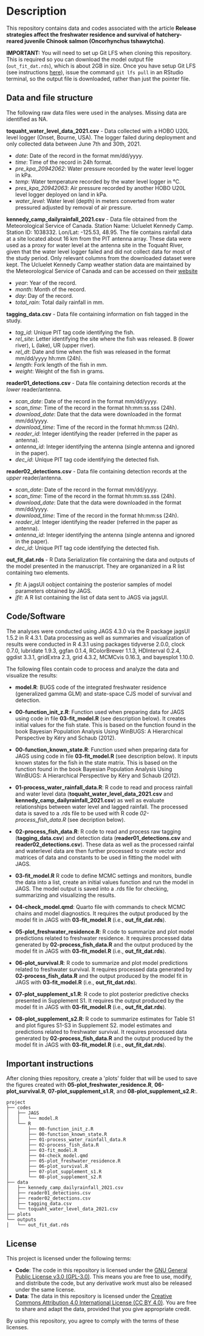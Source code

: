 # Description

This repository contains data and codes associated with the article **Release strategies affect the freshwater residence and survival of hatchery-reared juvenile Chinook salmon (Oncorhynchus tshawytcha)**.

**IMPORTANT:** You will need to set up Git LFS when cloning this repository. This is required so you can download the model output file (`out_fit_dat.rds`), which is about 2GB in size. Once you have setup Git LFS (see instructions [here](https://docs.github.com/en/repositories/working-with-files/managing-large-files/installing-git-large-file-storage)), issue the command `git lfs pull` in an RStudio terminal, so the output file is downloaded, rather than just the pointer file.

## Data and file structure

The following raw data files were used in the analyses. Missing data are identified as NA.

**toquaht\_water\_level\_data\_2021.csv** - Data collected with a HOBO U20L level logger (Onset, Bourne, USA). The logger failed during deployment and only collected data between June 7th and 30th, 2021.

- *date*: Date of the record in the format mm/dd/yyyy.
- *time*: Time of the record in 24h format.
- *pre\_kpa\_20942062*: Water pressure recorded by the water level logger in kPa.
- *temp*: Water temperature recorded by the water level logger in °C.
- *pres\_kpa\_20942063*: Air pressure recorded by another HOBO U20L level logger deployed on land in kPa.
- *water_level*: Water level (depth) in meters converted from water pressured adjusted by removal of air pressure.

**kennedy\_camp\_dailyrainfall\_2021.csv** - Data file obtained from the Meteorological Service of Canada. Station Name: Ucluelet Kennedy Camp. Station ID: 1038332. Lon/Lat: -125.53, 48.95. The file contains rainfall data at a site located about 16 km from the PIT antenna array. These data were used as a proxy for water level at the antenna site in the Toquaht River, given that the water level logger failed and did not collect data for most of the study period. Only relevant columns from the downloaded dataset were kept. The Ucluelet Kennedy Camp weather station data are maintained by the Meteorological Service of Canada and can be accessed on their [website](https://climate.weather.gc.ca/historical_data/search_historic_data_stations_e.html?searchType=stnName&timeframe=1&txtStationName=kennedy+camp&searchMethod=contains&optLimit=yearRange&StartYear=1840&EndYear=2024&Year=2024&Month=6&Day=18&selRowPerPage=25)

- *year*: Year of the record.
- *month*: Month of the record.
- *day*: Day of the record.
- *total\_rain*: Total daily rainfall in mm.

**tagging\_data.csv** - Data file containing information on fish tagged in the study.

- *tag\_id*: Unique PIT tag code identifying the fish.
- *rel\_site*: Letter identifying the site where the fish was released. B (lower river), L (lake), UR (upper river).
- *rel\_dt*: Date and time when the fish was released in the format mm/dd/yyyy hh:mm (24h).
- *length*: Fork length of the fish in mm.
- *weight*: Weight of the fish in grams.

**reader01\_detections.csv** - Data file containing detection records at the *lower* reader/antenna.

- *scan\_date*: Date of the record in the format mm/dd/yyyy.
- *scan\_time*: Time of the record in the format hh:mm:ss.sss (24h).
- *download\_date*: Date that the data were downloaded in the format mm/dd/yyyy.
- *download\_time*: Time of the record in the format hh:mm:ss (24h).
- *reader\_id*: Integer identifying the reader (referred in the paper as antenna).
- *antenna\_id*: Integer identifying the antenna (single antenna and ignored in the paper).
- *dec_id*: Unique PIT tag code identifying the detected fish.

**reader02\_detections.csv** - Data file containing detection records at the *upper* reader/antenna.

- *scan\_date*: Date of the record in the format mm/dd/yyyy.
- *scan\_time*: Time of the record in the format hh:mm:ss.sss (24h).
- *download\_date*: Date that the data were downloaded in the format mm/dd/yyyy.
- *download\_time*: Time of the record in the format hh:mm:ss (24h).
- *reader\_id*: Integer identifying the reader (referred in the paper as antenna).
- *antenna\_id*: Integer identifying the antenna (single antenna and ignored in the paper).
- *dec_id*: Unique PIT tag code identifying the detected fish.

**out_fit_dat.rds** - R Data Serialization file containing the data and outputs of the model presented in the manuscript. They are organanized in a R list containing two elements.

- *fit*: A jagsUI oobject containing the posterior samples of model parameters obtained by JAGS.
- *jfit*: A R list containing the list of data sent to JAGS via jagsUI.

## Code/Software

The analyses were conducted using JAGS 4.3.0 via the R package jagsUI 1.5.2 in R 4.3.1. Data processing as well as summaries and visualization of results were conducted in R 4.3.1 using packages tidyverse 2.0.0, clock 0.7.0, lubridate 1.9.3, ggfan 0.1.4, RColorBrewer 1.1.3, HDInterval 0.2.4, ggdist 3.3.1, gridExtra 2.3, grid 4.3.2, MCMCvis 0.16.3, and bayesplot 1.10.0.

The following files contain code to process and analyze the data and visualize the results:

- **model.R**: BUGS code of the integrated freshwater residence (generalized gamma GLM) and state-space CJS model of survival and detection.
 
- **00-function\_init\_z.R**: Function used when preparing data for JAGS using code in file **03-fit\_model.R** (see description below). It creates initial values for the fish state. This is based on the function found in the book Bayesian Population Analysis Using WinBUGS: A Hierarchical Perspective by Kéry and Schaub (2012).

- **00-function\_known\_state.R**: Function used when preparing data for JAGS using code in file **03-fit\_model.R** (see description below). It inputs known states for the fish in the state matrix. This is based on the function found in the book Bayesian Population Analysis Using WinBUGS: A Hierarchical Perspective by Kéry and Schaub (2012).

- **01-process\_water\_rainfall\_data.R**: R code to read and process rainfall and water level data (**toquaht\_water\_level\_data\_2021.csv** and **kennedy\_camp\_dailyrainfall\_2021.csv**) as well as evaluate relationships between water level and lagged rainfall. The processed data is saved to a .rds file to be used with R code *02-process_fish_data.R* (see decription below). 

- **02-process\_fish\_data.R**: R code to read and process raw tagging (**tagging\_data.csv**) and detection data (**reader01\_detections.csv** and **reader02\_detections.csv**). These data as well as the processed rainfal and waterlevel data are then further processed to create vector and matrices of data and constants to be used in fitting the model with JAGS. 

- **03-fit\_model.R** R code to define MCMC settings and monitors, bundle the data into a list, create an initial values function and run the model in JAGS. The model output is saved into a .rds file for checking, summarizing and visualizing the results.

- **04-check\_model.qmd**: Quarto file with commands to check MCMC chains and model diagnostics. It requires the output produced by the model fit in JAGS with **03-fit\_model.R** (i.e., **out_fit_dat.rds**).

- **05-plot\_freshwater\_residence.R**: R code to summarize and plot model predictions related to freshwater residence. It requires processed data generated by **02-process\_fish\_data.R** and the output produced by the model fit in JAGS with **03-fit\_model.R** (i.e., **out_fit_dat.rds**).

- **06-plot\_survival.R**: R code to summarize and plot model predictions related to freshwater survival. It requires processed data generated by **02-process\_fish\_data.R** and the output produced by the model fit in JAGS with **03-fit\_model.R** (i.e., **out_fit_dat.rds**).

- **07-plot\_supplement\_s1.R**: R code to plot posterior predictive checks presented in Supplement S1. It requires the output produced by the model fit in JAGS with **03-fit\_model.R** (i.e., **out_fit_dat.rds**).

- **08-plot\_supplement\_s2.R**: R code to summarize estimates for Table S1 and plot figures S1-S3 in Supplement S2. model estimates and predictions related to freshwater survival. It requires processed data generated by **02-process\_fish\_data.R** and the output produced by the model fit in JAGS with **03-fit\_model.R** (i.e., **out_fit_dat.rds**).

## Important instructions

After cloning thies repository, create a 'plots' folder that will be used to save the figures created with **05-plot\_freshwater\_residence.R**, **06-plot\_survival.R**, **07-plot\_supplement\_s1.R**, and **08-plot\_supplement\_s2.R**:.

```
project
├── codes
│   ├── JAGS
│   │   └── model.R
│   └── R
│       ├── 00-function_init_z.R
│       ├── 00-function_known_state.R
│       ├── 01-process_water_rainfall_data.R
│       ├── 02-process_fish_data.R
│       ├── 03-fit_model.R
│       ├── 04-check_model.qmd
│       ├── 05-plot_freshwater_residence.R
│       ├── 06-plot_survival.R
│       ├── 07-plot_supplement_s1.R
│       └── 08-plot_supplement_s2.R
├── data
│   ├── kennedy_camp_dailyrainfall_2021.csv
│   ├── reader01_detections.csv
│   ├── reader02_detections.csv
│   ├── tagging_data.csv
│   └── toquaht_water_level_data_2021.csv
├── plots
└── outputs
│   └── out_fit_dat.rds
```

## License

This project is licensed under the following terms:

- **Code**: The code in this repository is licensed under the [GNU General Public License v3.0 (GPL-3.0)](https://www.gnu.org/licenses/gpl-3.0.html). This means you are free to use, modify, and distribute the code, but any derivative work must also be released under the same license.
- **Data**: The data in this repository is licensed under the [Creative Commons Attribution 4.0 International License (CC BY 4.0)](https://creativecommons.org/licenses/by/4.0/). You are free to share and adapt the data, provided that you give appropriate credit.

By using this repository, you agree to comply with the terms of these licenses. 
